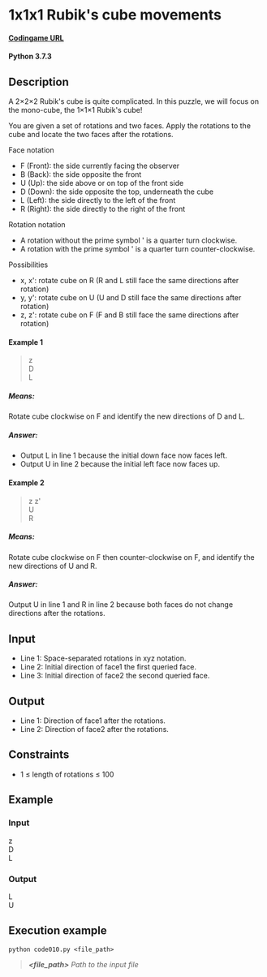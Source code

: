 # 1x1x1 Rubik's cube movements

#### [Codingame URL](https://www.codingame.com/ide/puzzle/111-rubiks-cube-movements)
#### Python 3.7.3

## Description
A 2×2×2 Rubik's cube is quite complicated. In this puzzle, we will
focus on the mono-cube, the 1×1×1 Rubik's cube!

You are given a set of rotations and two faces. Apply the rotations to
the cube and locate the two faces after the rotations.

Face notation
- F (Front): the side currently facing the observer
- B (Back): the side opposite the front
- U (Up): the side above or on top of the front side
- D (Down): the side opposite the top, underneath the cube
- L (Left): the side directly to the left of the front
- R (Right): the side directly to the right of the front

Rotation notation
- A rotation without the prime symbol ' is a quarter turn clockwise.
- A rotation with the prime symbol ' is a quarter turn counter-clockwise.

Possibilities
- x, x': rotate cube on R (R and L still face the same directions after rotation)
- y, y': rotate cube on U (U and D still face the same directions after rotation)
- z, z': rotate cube on F (F and B still face the same directions after rotation)

#### Example 1
> z\
D\
L

##### Means:
Rotate cube clockwise on F and identify the new directions of D and L.

##### Answer:
- Output L in line 1 because the initial down face now faces left.
- Output U in line 2 because the initial left face now faces up.

#### Example 2
> z z'\
U\
R

##### Means:
Rotate cube clockwise on F then counter-clockwise on F, and identify the
new directions of U and R.

##### Answer:
Output U in line 1 and R in line 2 because both faces do not change
directions after the rotations.

## Input
- Line 1: Space-separated rotations in xyz notation.
- Line 2: Initial direction of face1 the first queried face.
- Line 3: Initial direction of face2 the second queried face.

## Output
- Line 1: Direction of face1 after the rotations.
- Line 2: Direction of face2 after the rotations.

## Constraints
- 1 ≤ length of rotations ≤ 100

## Example
### Input
z\
D\
L

### Output
L\
U

## Execution example
```
python code010.py <file_path>
```

> **_<file_path>_** *Path to the input file*
